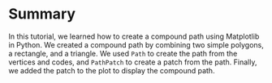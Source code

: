 # Summary

In this tutorial, we learned how to create a compound path using Matplotlib in Python. We created a compound path by combining two simple polygons, a rectangle, and a triangle. We used `Path` to create the path from the vertices and codes, and `PathPatch` to create a patch from the path. Finally, we added the patch to the plot to display the compound path.
